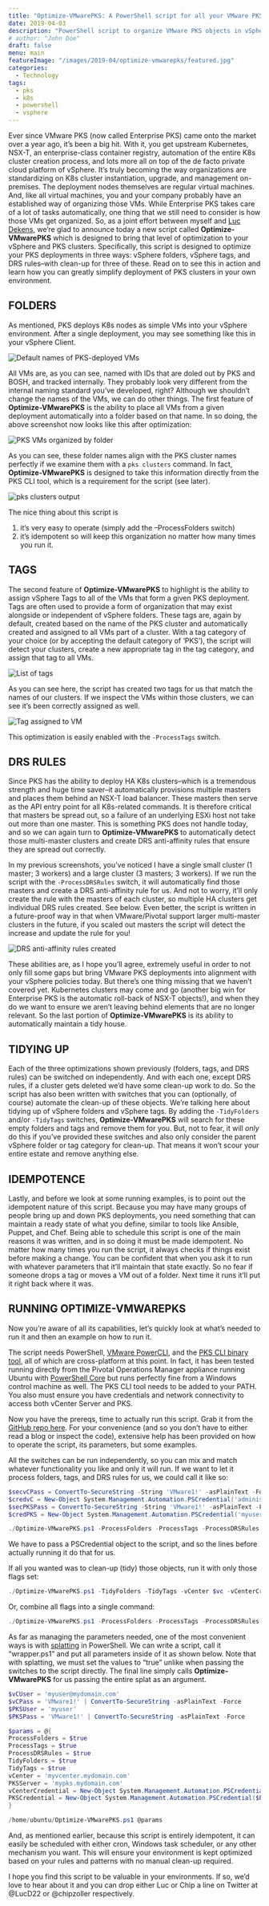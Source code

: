 ```yaml
---
title: "Optimize-VMwarePKS: A PowerShell script for all your VMware PKS deployment needs"
date: 2019-04-03
description: "PowerShell script to organize VMware PKS objects in vSphere inventory."
# author: "John Doe"
draft: false
menu: main
featureImage: "/images/2019-04/optimize-vmwarepks/featured.jpg"
categories:
  - Technology
tags:
  - pks
  - k8s
  - powershell
  - vsphere
---
```


Ever since VMware PKS (now called Enterprise PKS) came onto the market over a year ago, it’s been a big hit. With it, you get upstream Kubernetes, NSX-T, an enterprise-class container registry, automation of the entire K8s cluster creation process, and lots more all on top of the de facto private cloud platform of vSphere. It’s truly becoming the way organizations are standardizing on K8s cluster instantiation, upgrade, and management on-premises. The deployment nodes themselves are regular virtual machines. And, like all virtual machines, you and your company probably have an established way of organizing those VMs. While Enterprise PKS takes care of a lot of tasks automatically, one thing that we still need to consider is how those VMs get organized. So, as a joint effort between myself and [Luc Dekens](https://twitter.com/LucD22), we’re glad to announce today a new script called **Optimize-VMwarePKS** which is designed to bring that level of optimization to your vSphere and PKS clusters. Specifically, this script is designed to optimize your PKS deployments in three ways: vSphere folders, vSphere tags, and DRS rules–with clean-up for three of these. Read on to see this in action and learn how you can greatly simplify deployment of PKS clusters in your own environment.

## FOLDERS

As mentioned, PKS deploys K8s nodes as simple VMs into your vSphere environment. After a single deployment, you may see something like this in your vSphere Client.

![Default names of PKS-deployed VMs](/images/2019-04/optimize-vmwarepks/image1.png)

All VMs are, as you can see, named with IDs that are doled out by PKS and BOSH, and tracked internally. They probably look very different from the internal naming standard you’ve developed, right? Although we shouldn’t change the names of the VMs, we can do other things. The first feature of **Optimize-VMwarePKS** is the ability to place all VMs from a given deployment automatically into a folder based on that name. In so doing, the above screenshot now looks like this after optimization:

![PKS VMs organized by folder](/images/2019-04/optimize-vmwarepks/image2.png)

As you can see, these folder names align with the PKS cluster names perfectly if we examine them with a `pks clusters` command. In fact, **Optimize-VMwarePKS** is designed to take this information directly from the PKS CLI tool, which is a requirement for the script (see later).

![`pks clusters` output](/images/2019-04/optimize-vmwarepks/image3.png)

The nice thing about this script is

1. it’s very easy to operate (simply add the –ProcessFolders switch)
2. it’s idempotent so will keep this organization no matter how many times you run it.

## TAGS

The second feature of **Optimize-VMwarePKS** to highlight is the ability to assign vSphere Tags to all of the VMs that form a given PKS deployment. Tags are often used to provide a form of organization that may exist alongside or independent of vSphere folders. These tags are, again by default, created based on the name of the PKS cluster and automatically created and assigned to all VMs part of a cluster. With a tag category of your choice (or by accepting the default category of ‘PKS’), the script will detect your clusters, create a new appropriate tag in the tag category, and assign that tag to all VMs.

![List of tags](/images/2019-04/optimize-vmwarepks/image4.png)

As you can see here, the script has created two tags for us that match the names of our clusters. If we inspect the VMs within those clusters, we can see it’s been correctly assigned as well.

![Tag assigned to VM](/images/2019-04/optimize-vmwarepks/image5.png)

This optimization is easily enabled with the `-ProcessTags` switch.

## DRS RULES

Since PKS has the ability to deploy HA K8s clusters–which is a tremendous strength and huge time saver–it automatically provisions multiple masters and places them behind an NSX-T load balancer. These masters then serve as the API entry point for all K8s-related commands. It is therefore critical that masters be spread out, so a failure of an underlying ESXi host not take out more than one master. This is something PKS does not handle today, and so we can again turn to **Optimize-VMwarePKS** to automatically detect those multi-master clusters and create DRS anti-affinity rules that ensure they are spread out correctly.

In my previous screenshots, you’ve noticed I have a single small cluster (1 master; 3 workers) and a large cluster (3 masters; 3 workers). If we run the script with the `-ProcessDRSRules` switch, it will automatically find those masters and create a DRS anti-affinity rule for us. And not to worry, it’ll only create the rule with the masters of each cluster, so multiple HA clusters get individual DRS rules created. See below. Even better, the script is written in a future-proof way in that when VMware/Pivotal support larger multi-master clusters in the future, if you scaled out masters the script will detect the increase and update the rule for you!

![DRS anti-affinity rules created](/images/2019-04/optimize-vmwarepks/image6.png)

These abilities are, as I hope you’ll agree, extremely useful in order to not only fill some gaps but bring VMware PKS deployments into alignment with your vSphere policies today. But there’s one thing missing that we haven’t covered yet. Kubernetes clusters may come and go (another big win for Enterprise PKS is the automatic roll-back of NSX-T objects!), and when they do we want to ensure we aren’t leaving behind elements that are no longer relevant. So the last portion of **Optimize-VMwarePKS** is its ability to automatically maintain a tidy house.

## TIDYING UP

Each of the three optimizations shown previously (folders, tags, and DRS rules) can be switched on independently. And with each one, except DRS rules, if a cluster gets deleted we’d have some clean-up work to do. So the script has also been written with switches that you can (optionally, of course) automate the clean-up of these objects. We’re talking here about tidying up of vSphere folders and vSphere tags. By adding the `-TidyFolders` and/or `-TidyTags` switches, **Optimize-VMwarePKS** will search for these empty folders and tags and remove them for you. But, not to fear, it will *only* do this if you’ve provided these switches and also only consider the parent vSphere folder or tag category for clean-up. That means it won’t scour your entire estate and remove anything else.

## IDEMPOTENCE

Lastly, and before we look at some running examples, is to point out the idempotent nature of this script. Because you may have many groups of people bring up and down PKS deployments, you need something that can maintain a ready state of what you define, similar to tools like Ansible, Puppet, and Chef. Being able to schedule this script is one of the main reasons it was written, and in so doing it must be made idempotent. No matter how many times you run the script, it always checks if things exist before making a change. You can be confident that when you ask it to run with whatever parameters that it’ll maintain that state exactly. So no fear if someone drops a tag or moves a VM out of a folder. Next time it runs it’ll put it right back where it was.

## RUNNING OPTIMIZE-VMWAREPKS

Now you’re aware of all its capabilities, let’s quickly look at what’s needed to run it and then an example on how to run it.

The script needs PowerShell, [VMware PowerCLI](https://www.powershellgallery.com/packages/VMware.PowerCLI/), and the [PKS CLI binary tool](https://network.pivotal.io/products/pivotal-container-service), all of which are cross-platform at this point. In fact, it has been tested running directly from the Pivotal Operations Manager appliance running Ubuntu with [PowerShell Core](https://github.com/PowerShell/PowerShell) but runs perfectly fine from a Windows control machine as well. The PKS CLI tool needs to be added to your PATH. You also must ensure you have credentials and network connectivity to access both vCenter Server and PKS.

Now you have the prereqs, time to actually run this script. Grab it from the [GitHub repo here](https://github.com/chipzoller/Optimize-VMwarePKS). For your convenience (and so you don’t have to either read a blog or inspect the code), extensive help has been provided on how to operate the script, its parameters, but some examples.

All the switches can be run independently, so you can mix and match whatever functionality you like and only it will run. If we want to let it process folders, tags, and DRS rules for us, we could call it like so:

```ps1
$secvCPass = ConvertTo-SecureString -String 'VMware1!' -asPlainText -Force
$credvC = New-Object System.Management.Automation.PSCredential('administrator@vsphere.local',$secvCPass)
$secPKSPass = ConvertTo-SecureString -String 'VMware1!' -asPlainText -Force
$credPKS = New-Object System.Management.Automation.PSCredential('myuser',$secPKSPass)

./Optimize-VMwarePKS.ps1 -ProcessFolders -ProcessTags -ProcessDRSRules -vCenter $vc -vCenterCredential $credvC -PKSSever $pks -PKSCredential $credPKS -Verbose
```

We have to pass a PSCredential object to the script, and so the lines before actually running it do that for us.

If all you wanted was to clean-up (tidy) those objects, run it with only those flags set:

```ps1
./Optimize-VMwarePKS.ps1 -TidyFolders -TidyTags -vCenter $vc -vCenterCredential $credvC -PKSSever $pks -PKSCredential $credPKS
```

Or, combine all flags into a single command:

```ps1
./Optimize-VMwarePKS.ps1 -ProcessFolders -ProcessTags -ProcessDRSRules -TidyFolders -TidyTags -vCenter $vc -vCenterCredential $credvC -PKSSever $pks -PKSCredential $credPKS
```

As far as managing the parameters needed, one of the most convenient ways is with [splatting](https://docs.microsoft.com/en-us/powershell/module/microsoft.powershell.core/about/about_splatting?view=powershell-6) in PowerShell. We can write a script, call it “wrapper.ps1” and put all parameters inside of it as shown below. Note that with splatting, we must set the values to “true” unlike when passing the switches to the script directly. The final line simply calls **Optimize-VMwarePKS** for us passing the entire splat as an argument.

```ps1
$vCUser = 'myuser@mydomain.com'
$vCPass = 'VMware1!' | ConvertTo-SecureString -asPlainText -Force
$PKSUser = 'myuser'
$PKSPass = 'VMware1!' | ConvertTo-SecureString -asPlainText -Force

$params = @{
ProcessFolders = $true
ProcessTags = $true
ProcessDRSRules = $true
TidyFolders = $true
TidyTags = $true
vCenter = 'myvcenter.mydomain.com'
PKSServer = 'mypks.mydomain.com'
vCenterCredential = New-Object System.Management.Automation.PSCredential($vCUser,$vCPass)
PKSCredential = New-Object System.Management.Automation.PSCredential($PKSUser,$PKSPass)
}

/home/ubuntu/Optimize-VMwarePKS.ps1 @params
```

And, as mentioned earlier, because this script is entirely idempotent, it can easily be scheduled with either cron, Windows task scheduler, or any other mechanism you want. This will ensure your environment is kept optimized based on your rules and patterns with no manual clean-up required.

I hope you find this script to be valuable in your environments. If so, we’d love to hear about it and you can drop either Luc or Chip a line on Twitter at @LucD22 or @chipzoller respectively.